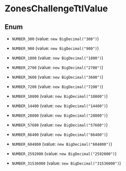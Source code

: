 

# ZonesChallengeTtlValue

## Enum


* `NUMBER_300` (value: `new BigDecimal("300")`)

* `NUMBER_900` (value: `new BigDecimal("900")`)

* `NUMBER_1800` (value: `new BigDecimal("1800")`)

* `NUMBER_2700` (value: `new BigDecimal("2700")`)

* `NUMBER_3600` (value: `new BigDecimal("3600")`)

* `NUMBER_7200` (value: `new BigDecimal("7200")`)

* `NUMBER_10800` (value: `new BigDecimal("10800")`)

* `NUMBER_14400` (value: `new BigDecimal("14400")`)

* `NUMBER_28800` (value: `new BigDecimal("28800")`)

* `NUMBER_57600` (value: `new BigDecimal("57600")`)

* `NUMBER_86400` (value: `new BigDecimal("86400")`)

* `NUMBER_604800` (value: `new BigDecimal("604800")`)

* `NUMBER_2592000` (value: `new BigDecimal("2592000")`)

* `NUMBER_31536000` (value: `new BigDecimal("31536000")`)



